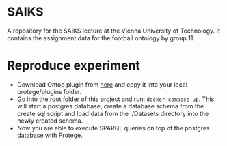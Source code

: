 # SAIKS
A repository for the SAIKS lecture at the Vienna University of Technology. It contains the assignment data for the football ontology by group 11.

# Reproduce experiment
* Download Ontop plugin from [here](https://sourceforge.net/projects/ontop4obda/) and copy it into your local protege/plugins folder.
* Go into the root folder of this project and run: ```docker-compose up```. This will start a postgres database, create a database schema from the create.sql script and load data from the ./Datasets directory into the newly created schema.
* Now you are able to execute SPARQL queries on top of the postgres database with Protege.
